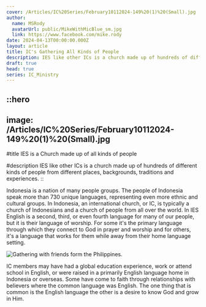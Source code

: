 ```yaml
---
cover: /Articles/IC%20Series/February10112024-149%20(1)%20(Small).jpg
author:
  name: MSRody
  avatarUrl: public/MikeWithMicBlue_sm.jpg
  link: https://www.facebook.com/mike.rody
date: 2024-04-13T00:00:00.000Z
layout: article
title: IC's Gathering All Kinds of People
description: IES like other ICs is a church made up of hundreds of different kinds of people from different places, backgrounds, traditions and expereinces.
draft: true
head: true
series: IC_Ministry
---
```


::hero
---
image: /Articles/IC%20Series/February10112024-149%20(1)%20(Small).jpg
---
#title
IES is a Church made up of all kinds of people

#description
IES like other ICs is a church made up of hundreds of different kinds of people from different places, backgrounds, traditions and experiences.
::

Indonesia is a nation of many people groups. The people of Indonesia speak more than 730 unique languages, representing even more ethnic and cultural groups. In Indonesia, an international church, or IC, is typically a church of Indonesians and a church of people from all over the world. In IES English is a second, third, or even fourth language for many of our people, but it is their language of worship. <!--more-->For some it's the primary language through which they connect to God in prayer and worship and for others, it's a language that works for them while away from their home language setting.

![Gathering with friends form the Philippines.](/Articles/IC%20Series/PhilGroup-sm.jpg)

IC members may have had a global education experience, work or attend school in English, or were raised in a primarily English language home in Indonesia or overseas. Some have come to faith through relationships with believers where the common language was English. The one thing that is common is the English language the other is a desire to know God and grow in Him.
